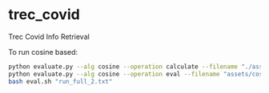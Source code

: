 # trec_covid
Trec Covid Info Retrieval


To run cosine based:
```bash
python evaluate.py --alg cosine --operation calculate --filename "./assets/cos_full2"
python evaluate.py --alg cosine --operation eval --filename "assets/cos_full2" 
bash eval.sh "run_full_2.txt"
```